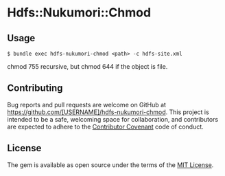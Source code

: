 # Hdfs::Nukumori::Chmod

## Usage

```
$ bundle exec hdfs-nukumori-chmod <path> -c hdfs-site.xml
```

chmod 755 recursive, but chmod 644 if the object is file.

## Contributing

Bug reports and pull requests are welcome on GitHub at https://github.com/[USERNAME]/hdfs-nukumori-chmod. This project is intended to be a safe, welcoming space for collaboration, and contributors are expected to adhere to the [Contributor Covenant](http://contributor-covenant.org) code of conduct.


## License

The gem is available as open source under the terms of the [MIT License](http://opensource.org/licenses/MIT).

